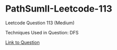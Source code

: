 # PathSumII-Leetcode-113

Leetcode Question 113 (Medium)

Techniques Used in Question:
DFS

[Link to Question](https://leetcode.com/problems/path-sum-ii/)
